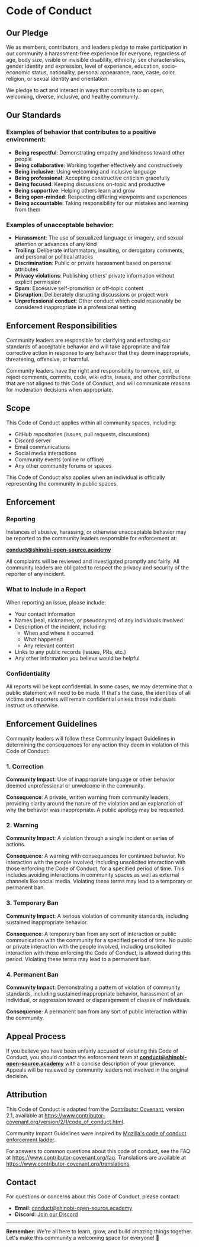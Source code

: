 # Code of Conduct

## Our Pledge

We as members, contributors, and leaders pledge to make participation in our community a harassment-free experience for everyone, regardless of age, body size, visible or invisible disability, ethnicity, sex characteristics, gender identity and expression, level of experience, education, socio-economic status, nationality, personal appearance, race, caste, color, religion, or sexual identity and orientation.

We pledge to act and interact in ways that contribute to an open, welcoming, diverse, inclusive, and healthy community.

## Our Standards

### Examples of behavior that contributes to a positive environment:

- **Being respectful**: Demonstrating empathy and kindness toward other people
- **Being collaborative**: Working together effectively and constructively
- **Being inclusive**: Using welcoming and inclusive language
- **Being professional**: Accepting constructive criticism gracefully
- **Being focused**: Keeping discussions on-topic and productive
- **Being supportive**: Helping others learn and grow
- **Being open-minded**: Respecting differing viewpoints and experiences
- **Being accountable**: Taking responsibility for our mistakes and learning from them

### Examples of unacceptable behavior:

- **Harassment**: The use of sexualized language or imagery, and sexual attention or advances of any kind
- **Trolling**: Deliberate inflammatory, insulting, or derogatory comments, and personal or political attacks
- **Discrimination**: Public or private harassment based on personal attributes
- **Privacy violations**: Publishing others' private information without explicit permission
- **Spam**: Excessive self-promotion or off-topic content
- **Disruption**: Deliberately disrupting discussions or project work
- **Unprofessional conduct**: Other conduct which could reasonably be considered inappropriate in a professional setting

## Enforcement Responsibilities

Community leaders are responsible for clarifying and enforcing our standards of acceptable behavior and will take appropriate and fair corrective action in response to any behavior that they deem inappropriate, threatening, offensive, or harmful.

Community leaders have the right and responsibility to remove, edit, or reject comments, commits, code, wiki edits, issues, and other contributions that are not aligned to this Code of Conduct, and will communicate reasons for moderation decisions when appropriate.

## Scope

This Code of Conduct applies within all community spaces, including:

- GitHub repositories (issues, pull requests, discussions)
- Discord server
- Email communications
- Social media interactions
- Community events (online or offline)
- Any other community forums or spaces

This Code of Conduct also applies when an individual is officially representing the community in public spaces.

## Enforcement

### Reporting

Instances of abusive, harassing, or otherwise unacceptable behavior may be reported to the community leaders responsible for enforcement at:

**conduct@shinobi-open-source.academy**

All complaints will be reviewed and investigated promptly and fairly. All community leaders are obligated to respect the privacy and security of the reporter of any incident.

### What to Include in a Report

When reporting an issue, please include:

- Your contact information
- Names (real, nicknames, or pseudonyms) of any individuals involved
- Description of the incident, including:
  - When and where it occurred
  - What happened
  - Any relevant context
- Links to any public records (issues, PRs, etc.)
- Any other information you believe would be helpful

### Confidentiality

All reports will be kept confidential. In some cases, we may determine that a public statement will need to be made. If that's the case, the identities of all victims and reporters will remain confidential unless those individuals instruct us otherwise.

## Enforcement Guidelines

Community leaders will follow these Community Impact Guidelines in determining the consequences for any action they deem in violation of this Code of Conduct:

### 1. Correction

**Community Impact**: Use of inappropriate language or other behavior deemed unprofessional or unwelcome in the community.

**Consequence**: A private, written warning from community leaders, providing clarity around the nature of the violation and an explanation of why the behavior was inappropriate. A public apology may be requested.

### 2. Warning

**Community Impact**: A violation through a single incident or series of actions.

**Consequence**: A warning with consequences for continued behavior. No interaction with the people involved, including unsolicited interaction with those enforcing the Code of Conduct, for a specified period of time. This includes avoiding interactions in community spaces as well as external channels like social media. Violating these terms may lead to a temporary or permanent ban.

### 3. Temporary Ban

**Community Impact**: A serious violation of community standards, including sustained inappropriate behavior.

**Consequence**: A temporary ban from any sort of interaction or public communication with the community for a specified period of time. No public or private interaction with the people involved, including unsolicited interaction with those enforcing the Code of Conduct, is allowed during this period. Violating these terms may lead to a permanent ban.

### 4. Permanent Ban

**Community Impact**: Demonstrating a pattern of violation of community standards, including sustained inappropriate behavior, harassment of an individual, or aggression toward or disparagement of classes of individuals.

**Consequence**: A permanent ban from any sort of public interaction within the community.

## Appeal Process

If you believe you have been unfairly accused of violating this Code of Conduct, you should contact the enforcement team at **conduct@shinobi-open-source.academy** with a concise description of your grievance. Appeals will be reviewed by community leaders not involved in the original decision.

## Attribution

This Code of Conduct is adapted from the [Contributor Covenant](https://www.contributor-covenant.org), version 2.1, available at https://www.contributor-covenant.org/version/2/1/code_of_conduct.html.

Community Impact Guidelines were inspired by [Mozilla's code of conduct enforcement ladder](https://github.com/mozilla/diversity).

For answers to common questions about this code of conduct, see the FAQ at https://www.contributor-covenant.org/faq. Translations are available at https://www.contributor-covenant.org/translations.

## Contact

For questions or concerns about this Code of Conduct, please contact:

- **Email**: conduct@shinobi-open-source.academy
- **Discord**: [Join our Discord](https://discord.gg/9Wgx7bCh)

---

**Remember**: We're all here to learn, grow, and build amazing things together. Let's make this community a welcoming space for everyone! 🚀
